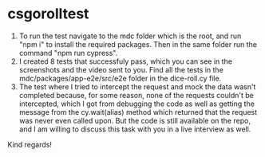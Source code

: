 # csgorolltest

1. To run the test navigate to the mdc folder which is the root, and run "npm i" to install the required packages. Then in the same folder run the command "npm run cypress".
2. I created 8 tests that successfuly pass, which you can see in the screenshots and the video sent to you. Find all the tests in the mdc/packages/app-e2e/src/e2e folder in the dice-roll.cy file.
3. The test where I tried to intercept the request and mock the data wasn't completed because, for some reason, none of the requests couldn't be intercepted, which I got from debugging the code as well as getting the message from the cy.wait(alias) method which returned that the request was never even called upon. But the code is still available on the repo, and I am willing to discuss this task with you in a live interview as well.

Kind regards! 
